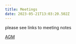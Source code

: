 ```yaml
---
title: Meetings
date: 2023-05-21T13:03:20.502Z
---
```

please see links to meeting notes 

[AGM ](public/img/agm_minutes_april_2023.pdf)